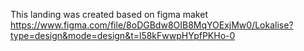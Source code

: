 This landing was created based on figma maket
https://www.figma.com/file/8oDGBdw8OIB8MqYOExjMw0/Lokalise?type=design&mode=design&t=l58kFwwpHYpfPKHo-0
